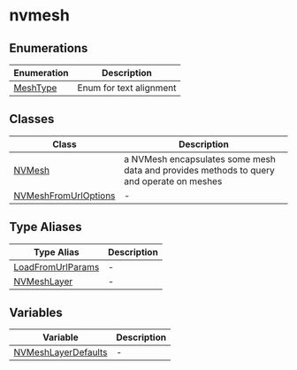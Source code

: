 # nvmesh

## Enumerations

| Enumeration                          | Description             |
| ------------------------------------ | ----------------------- |
| [MeshType](enumerations/MeshType.md) | Enum for text alignment |

## Classes

| Class                                                   | Description                                                                              |
| ------------------------------------------------------- | ---------------------------------------------------------------------------------------- |
| [NVMesh](classes/NVMesh.md)                             | a NVMesh encapsulates some mesh data and provides methods to query and operate on meshes |
| [NVMeshFromUrlOptions](classes/NVMeshFromUrlOptions.md) | -                                                                                        |

## Type Aliases

| Type Alias                                             | Description |
| ------------------------------------------------------ | ----------- |
| [LoadFromUrlParams](type-aliases/LoadFromUrlParams.md) | -           |
| [NVMeshLayer](type-aliases/NVMeshLayer.md)             | -           |

## Variables

| Variable                                                | Description |
| ------------------------------------------------------- | ----------- |
| [NVMeshLayerDefaults](variables/NVMeshLayerDefaults.md) | -           |
